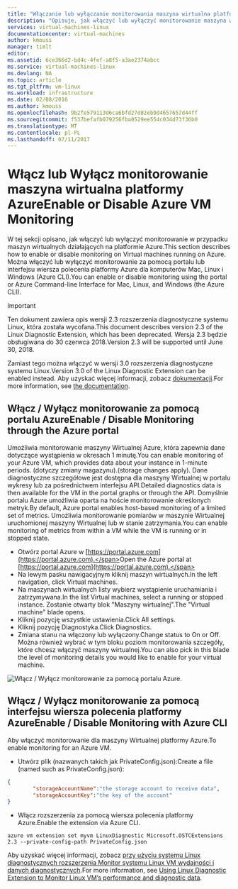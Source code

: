 ```yaml
---
title: "Włączanie lub wyłączanie monitorowania maszyna wirtualna platformy Azure"
description: "Opisuje, jak włączyć lub wyłączyć monitorowanie maszyna wirtualna platformy Azure"
services: virtual-machines-linux
documentationcenter: virtual-machines
author: kmouss
manager: timlt
editor: 
ms.assetid: 6ce366d2-bd4c-4fef-a8f5-a3ae2374abcc
ms.service: virtual-machines-linux
ms.devlang: NA
ms.topic: article
ms.tgt_pltfrm: vm-linux
ms.workload: infrastructure
ms.date: 02/08/2016
ms.author: kmouss
ms.openlocfilehash: 9b2fe579113d6ca6bfd27d82eb9d4657657d44ff
ms.sourcegitcommit: f537befafb079256fba0529ee554c034d73f36b0
ms.translationtype: MT
ms.contentlocale: pl-PL
ms.lasthandoff: 07/11/2017
---
```

# <a name="enable-or-disable-azure-vm-monitoring"></a><span data-ttu-id="692ea-103">Włącz lub Wyłącz monitorowanie maszyna wirtualna platformy Azure</span><span class="sxs-lookup"><span data-stu-id="692ea-103">Enable or Disable Azure VM Monitoring</span></span>

<span data-ttu-id="692ea-104">W tej sekcji opisano, jak włączyć lub wyłączyć monitorowanie w przypadku maszyn wirtualnych działających na platformie Azure.</span><span class="sxs-lookup"><span data-stu-id="692ea-104">This section describes how to enable or disable monitoring on Virtual machines running on Azure.</span></span> <span data-ttu-id="692ea-105">Można włączyć lub wyłączyć monitorowanie za pomocą portalu lub interfejsu wiersza polecenia platformy Azure dla komputerów Mac, Linux i Windows (Azure CLI).</span><span class="sxs-lookup"><span data-stu-id="692ea-105">You can enable or disable monitoring using the portal or Azure Command-line Interface for Mac, Linux, and Windows (the Azure CLI).</span></span>

> [!IMPORTANT]
> <span data-ttu-id="692ea-106">Ten dokument zawiera opis wersji 2.3 rozszerzenia diagnostyczne systemu Linux, która została wycofana.</span><span class="sxs-lookup"><span data-stu-id="692ea-106">This document describes version 2.3 of the Linux Diagnostic Extension, which has been deprecated.</span></span> <span data-ttu-id="692ea-107">Wersja 2.3 będzie obsługiwana do 30 czerwca 2018.</span><span class="sxs-lookup"><span data-stu-id="692ea-107">Version 2.3 will be supported until June 30, 2018.</span></span>
>
> <span data-ttu-id="692ea-108">Zamiast tego można włączyć w wersji 3.0 rozszerzenia diagnostyczne systemu Linux.</span><span class="sxs-lookup"><span data-stu-id="692ea-108">Version 3.0 of the Linux Diagnostic Extension can be enabled instead.</span></span> <span data-ttu-id="692ea-109">Aby uzyskać więcej informacji, zobacz [dokumentacji](./diagnostic-extension.md).</span><span class="sxs-lookup"><span data-stu-id="692ea-109">For more information, see [the documentation](./diagnostic-extension.md).</span></span>

## <a name="enable--disable-monitoring-through-the-azure-portal"></a><span data-ttu-id="692ea-110">Włącz / Wyłącz monitorowanie za pomocą portalu Azure</span><span class="sxs-lookup"><span data-stu-id="692ea-110">Enable / Disable Monitoring through the Azure portal</span></span>

<span data-ttu-id="692ea-111">Umożliwia monitorowanie maszyny Wirtualnej Azure, która zapewnia dane dotyczące wystąpienia w okresach 1 minutę.</span><span class="sxs-lookup"><span data-stu-id="692ea-111">You can enable  monitoring of your Azure VM, which provides data about your instance in 1-minute periods.</span></span> <span data-ttu-id="692ea-112">(dotyczy zmiany magazynu).</span><span class="sxs-lookup"><span data-stu-id="692ea-112">(storage changes apply).</span></span> <span data-ttu-id="692ea-113">Dane diagnostyczne szczegółowe jest dostępna dla maszyny Wirtualnej w portalu wykresy lub za pośrednictwem interfejsu API.</span><span class="sxs-lookup"><span data-stu-id="692ea-113">Detailed diagnostics data is then available for the VM in the portal graphs or through the API.</span></span> <span data-ttu-id="692ea-114">Domyślnie portalu Azure umożliwia oparta na hoście monitorowanie określonych metryk.</span><span class="sxs-lookup"><span data-stu-id="692ea-114">By default, Azure portal enables host-based monitoring of a limited set of metrics.</span></span> <span data-ttu-id="692ea-115">Umożliwia monitorowanie pomiarów w maszynie Wirtualnej uruchomionej maszyny Wirtualnej lub w stanie zatrzymania.</span><span class="sxs-lookup"><span data-stu-id="692ea-115">You can enable monitoring of metrics from within a VM while the VM is running or in stopped state.</span></span>

* <span data-ttu-id="692ea-116">Otwórz portal Azure w [https://portal.azure.com](https://portal.azure.com).</span><span class="sxs-lookup"><span data-stu-id="692ea-116">Open the Azure portal at [https://portal.azure.com](https://portal.azure.com).</span></span>
* <span data-ttu-id="692ea-117">Na lewym pasku nawigacyjnym kliknij maszyn wirtualnych.</span><span class="sxs-lookup"><span data-stu-id="692ea-117">In the left navigation, click Virtual machines.</span></span>
* <span data-ttu-id="692ea-118">Na maszynach wirtualnych listy wybierz wystąpienie uruchamiania i zatrzymywana.</span><span class="sxs-lookup"><span data-stu-id="692ea-118">In the list Virtual machines, select a running or stopped instance.</span></span> <span data-ttu-id="692ea-119">Zostanie otwarty blok "Maszyny wirtualnej".</span><span class="sxs-lookup"><span data-stu-id="692ea-119">The "Virtual machine" blade opens.</span></span>
* <span data-ttu-id="692ea-120">Kliknij pozycję wszystkie ustawienia.</span><span class="sxs-lookup"><span data-stu-id="692ea-120">Click All settings.</span></span>
* <span data-ttu-id="692ea-121">Kliknij pozycję Diagnostyka.</span><span class="sxs-lookup"><span data-stu-id="692ea-121">Click Diagnostics.</span></span>
* <span data-ttu-id="692ea-122">Zmiana stanu na włączony lub wyłączony.</span><span class="sxs-lookup"><span data-stu-id="692ea-122">Change status to On or Off.</span></span> <span data-ttu-id="692ea-123">Można również wybrać w tym bloku poziom monitorowania szczegóły, które chcesz włączyć maszyny wirtualnej.</span><span class="sxs-lookup"><span data-stu-id="692ea-123">You can also pick in this blade the level of monitoring details you would like to enable for your virtual machine.</span></span>

![Włącz / Wyłącz monitorowanie za pomocą portalu Azure.][1]

## <a name="enable--disable-monitoring-with-azure-cli"></a><span data-ttu-id="692ea-125">Włącz / Wyłącz monitorowanie za pomocą interfejsu wiersza polecenia platformy Azure</span><span class="sxs-lookup"><span data-stu-id="692ea-125">Enable / Disable Monitoring with Azure CLI</span></span>

<span data-ttu-id="692ea-126">Aby włączyć monitorowanie dla maszyny Wirtualnej platformy Azure.</span><span class="sxs-lookup"><span data-stu-id="692ea-126">To enable monitoring for an Azure VM.</span></span>

* <span data-ttu-id="692ea-127">Utwórz plik (nazwanych takich jak PrivateConfig.json):</span><span class="sxs-lookup"><span data-stu-id="692ea-127">Create a file (named such as PrivateConfig.json):</span></span>

```json
{
        "storageAccountName":"the storage account to receive data",
        "storageAccountKey":"the key of the account"
}
```

* <span data-ttu-id="692ea-128">Włącz rozszerzenia za pomocą wiersza polecenia platformy Azure.</span><span class="sxs-lookup"><span data-stu-id="692ea-128">Enable the extension via Azure CLI.</span></span>

```azurecli
azure vm extension set myvm LinuxDiagnostic Microsoft.OSTCExtensions 2.3 --private-config-path PrivateConfig.json
```

<span data-ttu-id="692ea-129">Aby uzyskać więcej informacji, zobacz [przy użyciu systemu Linux diagnostycznych rozszerzenia Monitor systemu Linux VM wydajności i danych diagnostycznych](classic/diagnostic-extension-v2.md?toc=%2fazure%2fvirtual-machines%2flinux%2fclassic%2ftoc.json).</span><span class="sxs-lookup"><span data-stu-id="692ea-129">For more information, see [Using Linux Diagnostic Extension to Monitor Linux VM’s performance and diagnostic data](classic/diagnostic-extension-v2.md?toc=%2fazure%2fvirtual-machines%2flinux%2fclassic%2ftoc.json).</span></span>

<!--Image references-->
[1]: ./media/vm-monitoring/portal-enable-disable.png
